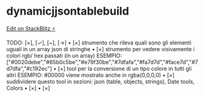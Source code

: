 # dynamicjjsontablebuild

[Edit on StackBlitz ⚡️](https://stackblitz.com/edit/dynamicjjsontablebuild)

TODO: [×], [✓], [~], [→] 
 • [×] strumento che rileva quali sono gli elementi uguali in un array json di stringhe
 • [×] strumento per vedere visivamente i colori rgb/ hex passati (in un array)
       ESEMPIO: ["#0020debe","#65b0c5be","#e79f30be","#7dfafa","#fa7d7d","#face7d","#7d7dfa","#c192ec"]
 • [×] tool per la conversione di un tipo colore in tutti gli altri 
       ESEMPIO: #00000 viene mostrato anche in rgba(0,0,0,0)
 • [×] suddividere questo tool in sezioni: json (table, objects, strings), Date tools, Colors
 • [×] 
 • [×] 